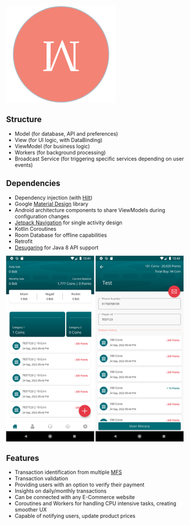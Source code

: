 <img src="resources/logo/logo.png" alt="App Logo"/>

## Structure
- Model (for database, API and preferences)
- View (for UI logic, with DataBinding)
- ViewModel (for business logic)
- Workers (for background processing)
- Broadcast Service (for triggering specific services depending on user events)

## Dependencies
- Dependency injection (with [Hilt](http://google.github.io/hilt/))
- Google [Material Design](https://material.io/blog/android-material-theme-color) library
- Android architecture components to share ViewModels during configuration changes
- [Jetpack Navigation](https://developer.android.com/guide/navigation) for single activity design
- Kotlin Coroutines
- Room Database for offline capabilities
- Retrofit
- [Desugaring](https://developer.android.com/studio/write/java8-support-table) for Java 8 API support

<p float="middle">
    <img src="resources/screenshots/ss_1.png" alt="SS 1" width="240"/>
    <img src="resources/screenshots/ss_2.png" alt="SS 2" width="240"/>
</p>

## Features
- Transaction identification from multiple [MFS](https://businesshaunt.com/mobile-financial-services-mfs-in-bangladesh/)
- Transaction validation
- Providing users with an option to verify their payment
- Insights on daily/monthly transactions
- Can be connected with any E-Commerce website
- Coroutines and Workers for handling CPU intensive tasks, creating smoother UX
- Capable of notifying users, update product prices
